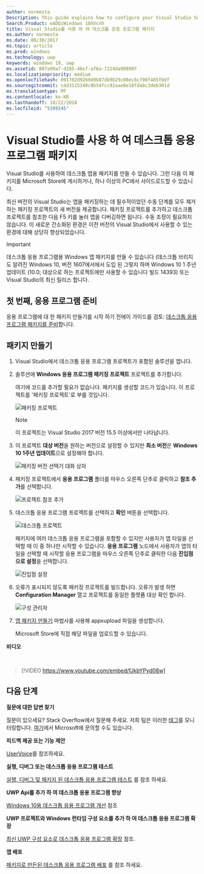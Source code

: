 ```yaml
---
author: normesta
Description: This guide explains how to configure your Visual Studio Solution to edit, debug, and package desktop application.
Search.Product: eADQiWindows 10XVcnh
title: Visual Studio를 사용 하 여 데스크톱 응용 프로그램 패키지
ms.author: normesta
ms.date: 08/30/2017
ms.topic: article
ms.prod: windows
ms.technology: uwp
keywords: windows 10, uwp
ms.assetid: 807a99a7-d285-46e7-af6a-7214da908907
ms.localizationpriority: medium
ms.openlocfilehash: 091782d926949b87db9b29c08ec8cf98f485f0df
ms.sourcegitcommit: c4d3115348c8b54fcc92aae8e18fdabc3deb301d
ms.translationtype: MT
ms.contentlocale: ko-KR
ms.lasthandoff: 10/22/2018
ms.locfileid: "5399245"
---
```

# <a name="package-a-desktop-application-by-using-visual-studio"></a>Visual Studio를 사용 하 여 데스크톱 응용 프로그램 패키지

Visual Studio를 사용하여 데스크톱 앱용 패키지를 만들 수 있습니다. 그런 다음 이 패키지를 Microsoft Store에 게시하거나, 하나 이상의 PC에서 사이드로드할 수 있습니다.

최신 버전의 Visual Studio는 앱을 패키징하는 데 필수적이었던 수동 단계를 모두 제거하는 패키징 프로젝트의 새 버전을 제공합니다. 패키징 프로젝트를 추가하고 데스크톱 프로젝트를 참조한 다음 F5 키를 눌러 앱을 디버깅하면 됩니다. 수동 조정이 필요하지 않습니다. 이 새로운 간소화된 환경은 이전 버전의 Visual Studio에서 사용할 수 있는 환경에 대해 상당히 향상되었습니다.

>[!IMPORTANT]
>데스크톱 응용 프로그램용 Windows 앱 패키지를 만들 수 있습니다 (데스크톱 브리지도 알려진 Windows 10, 버전 1607에서에서 도입 된 그렇지 하며 Windows 10 1 주년 업데이트 (10.0; 대상으로 하는 프로젝트에만 사용할 수 있습니다 빌드 14393) 또는 Visual Studio의 최신 릴리스 합니다.

## <a name="first-prepare-your-application"></a>첫 번째, 응용 프로그램 준비

응용 프로그램에 대 한 패키지 만들기를 시작 하기 전에이 가이드를 검토: [데스크톱 응용 프로그램 패키지를 준비](desktop-to-uwp-prepare.md)합니다.

<a id="new-packaging-project"/>

## <a name="create-a-package"></a>패키지 만들기

1. Visual Studio에서 데스크톱 응용 프로그램 프로젝트가 포함된 솔루션을 엽니다.

2. 솔루션에 **Windows 응용 프로그램 패키징 프로젝트** 프로젝트를 추가합니다.

   여기에 코드를 추가할 필요가 없습니다. 패키지를 생성할 코드가 있습니다. 이 프로젝트를 '패키징 프로젝트'로 부를 것입니다.

   ![패키징 프로젝트](images/desktop-to-uwp/packaging-project.png)

   >[!NOTE]
   >이 프로젝트는 Visual Studio 2017 버전 15.5 이상에서만 나타납니다.

3. 이 프로젝트 **대상 버전**을 원하는 버전으로 설정할 수 있지만 **최소 버전**은 **Windows 10 1주년 업데이트**으로 설정해야 합니다.

   ![패키징 버전 선택기 대화 상자](images/desktop-to-uwp/packaging-version.png)

4. 패키징 프로젝트에서 **응용 프로그램** 폴더를 마우스 오른쪽 단추로 클릭하고 **참조 추가**를 선택합니다.

   ![프로젝트 참조 추가](images/desktop-to-uwp/add-project-reference.png)

5. 데스크톱 응용 프로그램 프로젝트를 선택하고 **확인** 버튼을 선택합니다.

   ![데스크톱 프로젝트](images/desktop-to-uwp/reference-project.png)

   패키지에 여러 데스크톱 응용 프로그램을 포함할 수 있지만 사용자가 앱 타일을 선택할 때 이 중 하나만 시작할 수 있습니다. **응용 프로그램** 노드에서 사용자가 앱의 타일을 선택할 때 시작할 응용 프로그램을 마우스 오른쪽 단추로 클릭한 다음 **진입점으로 설정**을 선택합니다.

   ![진입점 설정](images/desktop-to-uwp/entry-point-set.png)

6. 오류가 표시되지 않도록 패키징 프로젝트를 빌드합니다.  오류가 발생 하면 **Configuration Manager** 열고 프로젝트를 동일한 플랫폼 대상 확인 합니다.

   ![구성 관리자](images/desktop-to-uwp/config-manager.png)

7. [앱 패키지 만들기](../packaging/packaging-uwp-apps.md) 마법사를 사용해 appxupload 파일을 생성합니다.

   Microsoft Store에 직접 해당 파일을 업로드할 수 있습니다.

**비디오**

&nbsp;
> [!VIDEO https://www.youtube.com/embed/fJkbYPyd08w]

## <a name="next-steps"></a>다음 단계

**질문에 대한 답변 찾기**

질문이 있으세요? Stack Overflow에서 질문해 주세요. 저희 팀은 이러한 [태그](http://stackoverflow.com/questions/tagged/project-centennial+or+desktop-bridge)를 모니터링합니다. [여기](https://social.msdn.microsoft.com/Forums/en-US/home?filter=alltypes&sort=relevancedesc&searchTerm=%5BDesktop%20Converter%5D)에서 Microsoft에 문의할 수도 있습니다.

**피드백 제공 또는 기능 제안**

[UserVoice](https://wpdev.uservoice.com/forums/110705-universal-windows-platform/category/161895-desktop-bridge-centennial)를 참조하세요.

**실행, 디버그 또는 데스크톱 응용 프로그램 테스트**

[실행, 디버그 및 패키지 된 데스크톱 응용 프로그램 테스트](desktop-to-uwp-debug.md) 를 참조 하세요.

**UWP Api를 추가 하 여 데스크톱 응용 프로그램 향상**

[Windows 10용 데스크톱 응용 프로그램 개선](desktop-to-uwp-enhance.md) 참조

**UWP 프로젝트와 Windows 런타임 구성 요소를 추가 하 여 데스크톱 응용 프로그램 확장**

[최신 UWP 구성 요소로 데스크톱 응용 프로그램 확장](desktop-to-uwp-extend.md) 참조.

**앱 배포**

[패키지로 만든된 데스크톱 응용 프로그램 배포](desktop-to-uwp-distribute.md) 를 참조 하세요.
